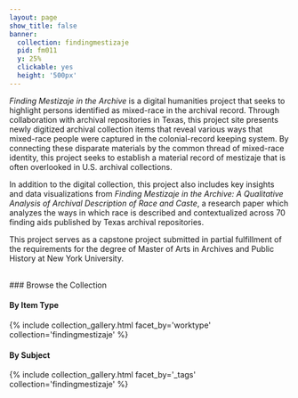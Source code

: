 ```yaml
---
layout: page
show_title: false
banner:
  collection: findingmestizaje
  pid: fm011
  y: 25%
  clickable: yes
  height: '500px'
---
```

*Finding Mestizaje in the Archive* is a digital humanities project that seeks to highlight persons identified as mixed-race in the archival record. Through collaboration with archival repositories in Texas, this project site presents newly digitized archival collection items that reveal various ways that mixed-race people were captured in the colonial-record keeping system. By connecting these disparate materials by the common thread of mixed-race identity, this project seeks to establish a material record of mestizaje that is often overlooked in U.S. archival collections.  

In addition to the digital collection, this project also includes key insights and data visualizations from *Finding Mestizaje in the Archive: A Qualitative Analysis of Archival Description of Race and Caste*, a research paper which analyzes the ways in which race is described and contextualized across 70 finding aids published by Texas archival repositories.

This project serves as a capstone project submitted in partial fulfillment of the requirements for the degree of Master of Arts in Archives and Public History at New York University. 

<br> 
### Browse the Collection

#### By Item Type
{% include collection_gallery.html facet_by='worktype' collection='findingmestizaje' %}

#### By Subject
{% include collection_gallery.html facet_by='_tags' collection='findingmestizaje' %}
